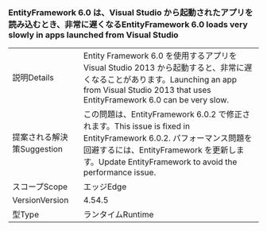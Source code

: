 ### <a name="entityframework-60-loads-very-slowly-in-apps-launched-from-visual-studio"></a><span data-ttu-id="e9237-101">EntityFramework 6.0 は、Visual Studio から起動されたアプリを読み込むとき、非常に遅くなる</span><span class="sxs-lookup"><span data-stu-id="e9237-101">EntityFramework 6.0 loads very slowly in apps launched from Visual Studio</span></span>

|   |   |
|---|---|
|<span data-ttu-id="e9237-102">説明</span><span class="sxs-lookup"><span data-stu-id="e9237-102">Details</span></span>|<span data-ttu-id="e9237-103">Entity Framework 6.0 を使用するアプリを Visual Studio 2013 から起動すると、非常に遅くなることがあります。</span><span class="sxs-lookup"><span data-stu-id="e9237-103">Launching an app from Visual Studio 2013 that uses EntityFramework 6.0 can be very slow.</span></span>|
|<span data-ttu-id="e9237-104">提案される解決策</span><span class="sxs-lookup"><span data-stu-id="e9237-104">Suggestion</span></span>|<span data-ttu-id="e9237-105">この問題は、EntityFramework 6.0.2 で修正されます。</span><span class="sxs-lookup"><span data-stu-id="e9237-105">This issue is fixed in EntityFramework 6.0.2.</span></span> <span data-ttu-id="e9237-106">パフォーマンス問題を回避するには、EntityFramework を更新します。</span><span class="sxs-lookup"><span data-stu-id="e9237-106">Update EntityFramework to avoid the performance issue.</span></span>|
|<span data-ttu-id="e9237-107">スコープ</span><span class="sxs-lookup"><span data-stu-id="e9237-107">Scope</span></span>|<span data-ttu-id="e9237-108">エッジ</span><span class="sxs-lookup"><span data-stu-id="e9237-108">Edge</span></span>|
|<span data-ttu-id="e9237-109">Version</span><span class="sxs-lookup"><span data-stu-id="e9237-109">Version</span></span>|<span data-ttu-id="e9237-110">4.5</span><span class="sxs-lookup"><span data-stu-id="e9237-110">4.5</span></span>|
|<span data-ttu-id="e9237-111">型</span><span class="sxs-lookup"><span data-stu-id="e9237-111">Type</span></span>|<span data-ttu-id="e9237-112">ランタイム</span><span class="sxs-lookup"><span data-stu-id="e9237-112">Runtime</span></span>|

